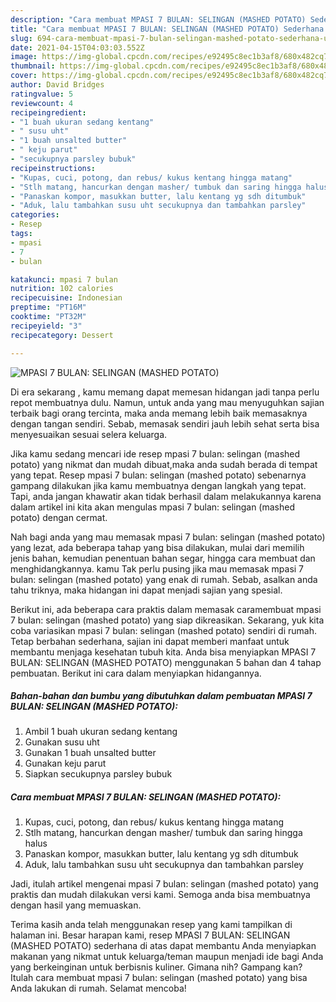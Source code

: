 ```yaml
---
description: "Cara membuat MPASI 7 BULAN: SELINGAN (MASHED POTATO) Sederhana Untuk Jualan"
title: "Cara membuat MPASI 7 BULAN: SELINGAN (MASHED POTATO) Sederhana Untuk Jualan"
slug: 694-cara-membuat-mpasi-7-bulan-selingan-mashed-potato-sederhana-untuk-jualan
date: 2021-04-15T04:03:03.552Z
image: https://img-global.cpcdn.com/recipes/e92495c8ec1b3af8/680x482cq70/mpasi-7-bulan-selingan-mashed-potato-foto-resep-utama.jpg
thumbnail: https://img-global.cpcdn.com/recipes/e92495c8ec1b3af8/680x482cq70/mpasi-7-bulan-selingan-mashed-potato-foto-resep-utama.jpg
cover: https://img-global.cpcdn.com/recipes/e92495c8ec1b3af8/680x482cq70/mpasi-7-bulan-selingan-mashed-potato-foto-resep-utama.jpg
author: David Bridges
ratingvalue: 5
reviewcount: 4
recipeingredient:
- "1 buah ukuran sedang kentang"
- " susu uht"
- "1 buah unsalted butter"
- " keju parut"
- "secukupnya parsley bubuk"
recipeinstructions:
- "Kupas, cuci, potong, dan rebus/ kukus kentang hingga matang"
- "Stlh matang, hancurkan dengan masher/ tumbuk dan saring hingga halus"
- "Panaskan kompor, masukkan butter, lalu kentang yg sdh ditumbuk"
- "Aduk, lalu tambahkan susu uht secukupnya dan tambahkan parsley"
categories:
- Resep
tags:
- mpasi
- 7
- bulan

katakunci: mpasi 7 bulan 
nutrition: 102 calories
recipecuisine: Indonesian
preptime: "PT16M"
cooktime: "PT32M"
recipeyield: "3"
recipecategory: Dessert

---
```



![MPASI 7 BULAN: SELINGAN (MASHED POTATO)](https://img-global.cpcdn.com/recipes/e92495c8ec1b3af8/680x482cq70/mpasi-7-bulan-selingan-mashed-potato-foto-resep-utama.jpg)

Di era  sekarang , kamu memang dapat memesan hidangan jadi tanpa perlu repot membuatnya dulu. Namun, untuk anda yang mau menyuguhkan sajian terbaik bagi orang tercinta, maka anda memang lebih baik memasaknya dengan tangan sendiri. Sebab, memasak sendiri jauh lebih sehat serta bisa menyesuaikan sesuai selera keluarga.

Jika kamu sedang mencari ide resep mpasi 7 bulan: selingan (mashed potato) yang nikmat dan mudah dibuat,maka anda sudah berada di tempat yang tepat. Resep mpasi 7 bulan: selingan (mashed potato)  sebenarnya gampang dilakukan jika kamu membuatnya dengan langkah yang tepat. Tapi, anda jangan khawatir akan tidak berhasil dalam melakukannya 
karena dalam artikel ini kita akan mengulas mpasi 7 bulan: selingan (mashed potato) dengan cermat.  



Nah bagi anda yang mau memasak mpasi 7 bulan: selingan (mashed potato) yang lezat, ada beberapa tahap yang bisa dilakukan, mulai dari memilih jenis bahan, kemudian penentuan bahan segar, hingga cara membuat dan menghidangkannya. kamu Tak perlu pusing jika mau memasak mpasi 7 bulan: selingan (mashed potato) yang enak di rumah. Sebab, asalkan anda  tahu triknya, maka hidangan ini dapat menjadi sajian yang spesial.

Berikut ini, ada beberapa cara praktis  dalam memasak caramembuat mpasi 7 bulan: selingan (mashed potato) yang siap dikreasikan. Sekarang, yuk kita coba variasikan mpasi 7 bulan: selingan (mashed potato) sendiri di rumah. Tetap berbahan sederhana, sajian ini dapat memberi manfaat untuk membantu menjaga kesehatan tubuh kita. Anda bisa menyiapkan MPASI 7 BULAN: SELINGAN (MASHED POTATO) menggunakan 5 bahan dan 4 tahap pembuatan. Berikut ini cara dalam menyiapkan hidangannya.

<!--inarticleads1-->

##### Bahan-bahan dan bumbu yang dibutuhkan dalam pembuatan MPASI 7 BULAN: SELINGAN (MASHED POTATO):

1. Ambil 1 buah ukuran sedang kentang
1. Gunakan  susu uht
1. Gunakan 1 buah unsalted butter
1. Gunakan  keju parut
1. Siapkan secukupnya parsley bubuk




<!--inarticleads2-->

##### Cara membuat MPASI 7 BULAN: SELINGAN (MASHED POTATO):

1. Kupas, cuci, potong, dan rebus/ kukus kentang hingga matang
1. Stlh matang, hancurkan dengan masher/ tumbuk dan saring hingga halus
1. Panaskan kompor, masukkan butter, lalu kentang yg sdh ditumbuk
1. Aduk, lalu tambahkan susu uht secukupnya dan tambahkan parsley




Jadi, itulah artikel mengenai  mpasi 7 bulan: selingan (mashed potato)  yang praktis dan mudah dilakukan versi kami. Semoga anda bisa membuatnya dengan hasil yang memuaskan. 

Terima kasih anda telah menggunakan resep yang kami tampilkan di halaman ini. Besar harapan kami, resep  MPASI 7 BULAN: SELINGAN (MASHED POTATO) sederhana di atas dapat membantu Anda menyiapkan makanan yang nikmat untuk keluarga/teman maupun menjadi ide bagi Anda yang berkeinginan untuk berbisnis kuliner. Gimana nih? Gampang kan? Itulah cara membuat mpasi 7 bulan: selingan (mashed potato) yang bisa Anda lakukan di rumah. Selamat mencoba!

